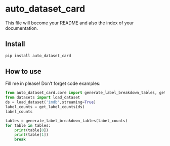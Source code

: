 auto_dataset_card
================

<!-- WARNING: THIS FILE WAS AUTOGENERATED! DO NOT EDIT! -->

This file will become your README and also the index of your
documentation.

## Install

``` sh
pip install auto_dataset_card
```

## How to use

Fill me in please! Don’t forget code examples:

``` python
from auto_dataset_card.core import generate_label_breakdown_tables, get_label_counts
from datasets import load_dataset
ds = load_dataset('imdb',streaming=True)
label_counts = get_label_counts(ds)
label_counts
```

``` python
tables = generate_label_breakdown_tables(label_counts)
for table in tables:
    print(table[0])
    print(table[1])
    break
```
